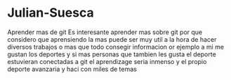 # Julian-Suesca
Aprender mas de git
Es interesante aprender mas sobre git por que considero que aprensiendo la 
mas puede ser muy util a la hora de hacer diversos trabajos o mas que todo 
consegir informacion or ejemplo a mi me gustan los deportes y si mas personas
que tambien les gusta el deporte estuvieran conectadas a git el aprendizage
seria inmenso y el propio deporte avanzaria y haci con miles de temas  
